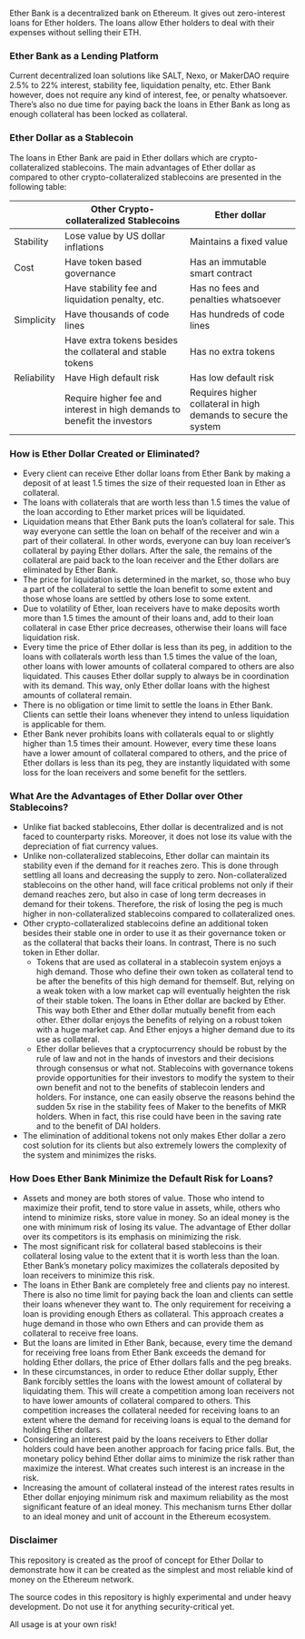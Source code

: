 Ether Bank is a decentralized bank on Ethereum. It gives out zero-interest loans for Ether holders. The loans allow Ether holders to deal with their expenses without selling their ETH.

### Ether Bank as a Lending Platform
Current decentralized loan solutions like SALT, Nexo, or MakerDAO require 2.5% to 22% interest, stability fee, liquidation penalty, etc. Ether Bank however, does not require any kind of interest, fee, or penalty whatsoever. There’s also no due time for paying back the loans in Ether Bank as long as enough collateral has been locked as collateral.

### Ether Dollar as a Stablecoin
The loans in Ether Bank are paid in Ether dollars which are crypto-collateralized stablecoins. The main advantages of Ether dollar as compared to other crypto-collateralized stablecoins are presented in the following table:



|              | Other Crypto-collateralized Stablecoins                    | Ether dollar                         |
| ------------ | ------------                                               | ------------                         |
| Stability    | Lose value by US dollar inflations                         | Maintains a fixed value              |
| Cost         | Have token based governance                                | Has an immutable smart contract      |
|              | Have stability fee and liquidation penalty, etc.           | Has no fees and penalties whatsoever |
| Simplicity   | Have thousands of code lines                               | Has hundreds of code lines           |
|              | Have extra tokens besides the collateral and stable tokens | Has no extra tokens                  |
| Reliability  | Have High default risk                                     | Has low default risk                 |
|              | Require higher fee and interest in high demands to benefit the investors | Requires higher collateral in high demands to  secure the system |


### How is Ether Dollar Created or Eliminated?
* Every client can receive Ether dollar loans from Ether Bank by making a deposit of at least 1.5 times the size of their requested loan in Ether as collateral.
* The loans with collaterals that are worth less than 1.5 times the value of the loan according to Ether market prices will be liquidated.
* Liquidation means that Ether Bank puts the loan’s collateral for sale. This way everyone can settle the loan on behalf of the receiver and win a part of their collateral. In other words, everyone can buy loan receiver’s collateral by paying Ether dollars. After the sale, the remains of the collateral are paid back to the loan receiver and the Ether dollars are eliminated by Ether Bank. 
* The price for liquidation is determined in the market, so, those who buy a part of the collateral to settle the loan benefit to some extent and those whose loans are settled by others lose to some extent.
* Due to volatility of Ether, loan receivers have to make deposits worth more than 1.5 times the amount of their loans and, add to their loan collateral in case Ether price decreases, otherwise their loans will face liquidation risk.
* Every time the price of Ether dollar is less than its peg, in addition to the loans with collaterals worth less than 1.5 times the value of the loan, other loans with lower amounts of collateral compared to others are also liquidated. This causes Ether dollar supply to always be in coordination with its demand. This way, only Ether dollar loans with the highest amounts of  collateral remain. 
* There is no obligation or time limit to settle the loans in Ether Bank. Clients can settle their loans whenever they intend to unless liquidation is applicable for them.
* Ether Bank never prohibits loans with collaterals equal to or slightly higher than 1.5 times their amount. However, every time these loans have a lower amount of collateral compared to others, and the price of Ether dollars is less than its peg, they are instantly liquidated with some loss for the loan receivers and some benefit for the settlers.

### What Are the Advantages of Ether Dollar over Other Stablecoins?
* Unlike fiat backed stablecoins, Ether dollar is decentralized and is not faced to counterparty risks. Moreover, it does not lose its value with the depreciation of fiat currency values.
* Unlike non-collateralized stablecoins, Ether dollar can maintain its stability even if the demand for it reaches zero. This is done through settling all loans and decreasing the supply to zero. Non-collateralized stablecoins on the other hand, will face critical problems not only if their demand reaches zero, but also in case of long term decreases in demand for their tokens. Therefore, the risk of losing the peg is much higher in non-collateralized stablecoins compared to collateralized ones.
* Other crypto-collateralized stablecoins define an additional token besides their stable one in order to use it as their governance token or as the collateral that backs their loans. In contrast, There is no such token in Ether dollar.
    * Tokens that are used as collateral in a stablecoin system enjoys a high demand. Those who define their own token as collateral tend to be after the benefits of this high demand for themself. But, relying on a weak token with a low market cap will eventually heighten the risk of their stable token. The loans in Ether dollar are backed by Ether. This way both Ether and Ether dollar mutually benefit from each other. Ether dollar enjoys the benefits of relying on a robust token with a huge market cap. And Ether enjoys a higher demand due to its use as collateral.
    * Ether dollar believes that a cryptocurrency should be robust by the rule of law and not in the hands of investors and their decisions through consensus or what not. Stablecoins with governance tokens provide opportunities for their investors to modify the system to their own benefit and not to the benefits of stablecoin lenders and holders. For instance, one can easily observe the reasons behind the sudden 5x rise in the stability fees of Maker to the benefits of MKR holders. When in fact, this rise could have been in the saving rate and to the benefit of DAI holders.
* The elimination of additional tokens not only makes Ether dollar a zero cost solution for its clients but also extremely lowers the complexity of the system and minimizes the risks.


### How Does Ether Bank Minimize the Default Risk for Loans?
* Assets and money are both stores of value. Those who intend to maximize their profit, tend to store value in assets, while, others who intend to minimize risks, store value in money. So an ideal money is the one with minimum risk of losing its value. The advantage of Ether dollar over its competitors is its emphasis on minimizing the risk.
* The most significant risk for collateral based stablecoins is their collateral losing value to the extent that it is worth less than the loan. Ether Bank’s monetary policy maximizes the collaterals deposited by loan receivers to minimize this risk.
* The loans in Ether Bank are completely free and clients pay no interest. There is also no time limit for paying back the loan and clients can settle their loans whenever they want to. The only requirement for receiving a loan is providing enough Ethers as collateral. This approach creates a huge demand in those who own Ethers and can provide them as collateral to receive free loans.
* But the loans are limited in Ether Bank, because, every time the demand for receiving free loans from Ether Bank exceeds the demand for holding Ether dollars, the price of Ether dollars falls and the peg breaks.
* In these circumstances, in order to reduce Ether dollar supply, Ether Bank forcibly settles the loans with the lowest amount of collateral by liquidating them. This will create a competition among loan receivers not to have lower amounts of collateral compared to others. This competition increases the collateral needed for receiving loans to an extent where the demand for receiving loans is equal to the demand for holding Ether dollars.
* Considering an interest paid by the loans receivers to Ether dollar holders could have been another approach for facing price falls. But, the monetary policy behind Ether dollar aims to minimize the risk rather than maximize the interest. What creates such interest is an increase in the risk. 
* Increasing the amount of collateral instead of the interest rates results in Ether dollar enjoying minimum risk and maximum reliability as the most significant feature of an ideal money. This mechanism turns Ether dollar to an ideal money and unit of account in the Ethereum ecosystem.


### Disclaimer
This repository is created as the proof of concept for Ether Dollar to demonstrate how it can be created as the simplest and most reliable kind of money  on the Ethereum network.

The source codes in this repository is highly experimental and under heavy development. Do not use it for anything security-critical yet. 

All usage is at your own risk!

